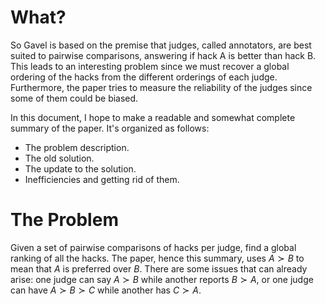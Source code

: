 # What?

So Gavel is based on the premise that judges, called annotators, are best suited to pairwise comparisons,
answering if hack A is better than hack B. This leads to an interesting problem since we must recover a
global ordering of the hacks from the different orderings of each judge. Furthermore, the paper tries to
measure the reliability of the judges since some of them could be biased.

In this document, I hope to make a readable and somewhat complete summary of the paper. It's organized as
follows:
- The problem description.
- The old solution.
- The update to the solution.
- Inefficiencies and getting rid of them.

# The Problem

Given a set of pairwise comparisons of hacks per judge, find a global ranking of all the hacks.
The paper, hence this summary, uses $A \succ B$ to mean that $A$ is preferred over $B$.
There are some issues that can already arise: one judge can say $A \succ B$ while another reports
$B \succ A$, or one judge can have $A \succ B \succ C$ while another has $C \succ A$.
